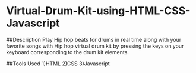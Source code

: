 # Virtual-Drum-Kit-using-HTML-CSS-Javascript

##Description
Play Hip hop beats for drums in real time along with your favorite songs with Hip hop virtual drum kit by  pressing the keys on your keyboard corresponding to the drum kit elements.

##Tools Used
1)HTML
2)CSS
3)Javascript

